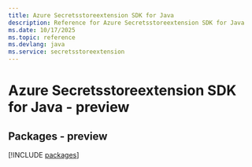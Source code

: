 ```yaml
---
title: Azure Secretsstoreextension SDK for Java
description: Reference for Azure Secretsstoreextension SDK for Java
ms.date: 10/17/2025
ms.topic: reference
ms.devlang: java
ms.service: secretsstoreextension
---
```

# Azure Secretsstoreextension SDK for Java - preview
## Packages - preview
[!INCLUDE [packages](secretsstoreextension-index.md)]